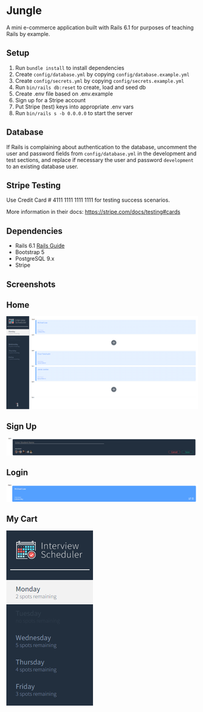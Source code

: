 # Jungle

A mini e-commerce application built with Rails 6.1 for purposes of teaching Rails by example.

## Setup

1. Run `bundle install` to install dependencies
2. Create `config/database.yml` by copying `config/database.example.yml`
3. Create `config/secrets.yml` by copying `config/secrets.example.yml`
4. Run `bin/rails db:reset` to create, load and seed db
5. Create .env file based on .env.example
6. Sign up for a Stripe account
7. Put Stripe (test) keys into appropriate .env vars
8. Run `bin/rails s -b 0.0.0.0` to start the server

## Database

If Rails is complaining about authentication to the database, uncomment the user and password fields from `config/database.yml` in the development and test sections, and replace if necessary the user and password `development` to an existing database user.

## Stripe Testing

Use Credit Card # 4111 1111 1111 1111 for testing success scenarios.

More information in their docs: <https://stripe.com/docs/testing#cards>

## Dependencies

- Rails 6.1 [Rails Guide](http://guides.rubyonrails.org/v6.1/)
- Bootstrap 5
- PostgreSQL 9.x
- Stripe

## Screenshots

## Home

!["Home"](https://github.com/Law86/scheduler/blob/master/doc/screen1.png)

## Sign Up

!["Sign Up"](https://github.com/Law86/scheduler/blob/master/doc/screen2%20-%20new%20appt.png)

## Login

!["Login"](https://github.com/Law86/scheduler/blob/master/doc/screen%203%20-%20hover%20over%20edit%20delete.png)

## My Cart

!["My Cart"](https://github.com/Law86/scheduler/blob/master/doc/Spots%20remaining.png)
